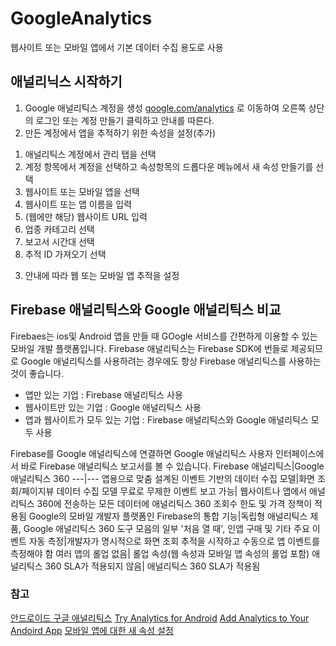 # GoogleAnalytics
웹사이트 또는 모바일 앱에서 기본 데이터 수집 용도로 사용
## 애널리닉스 시작하기
1. Google 애널리틱스 계정을 생성 
  [google.com/analytics](http://www.google.co.kr/analytics/) 로 이동하여 오른쪽 상단의 로그인 또는 계정 만들기 클릭하고 안내를 따른다.
2. 만든 계정에서 앱을 추적하기 위한 속성을 설정(추가)
  1) 애널리틱스 계정에서 관리 탭을 선택
  2) 계정 항목에서 계정을 선택하고 속성항목의 드롭다운 메뉴에서 새 속성 만들기를 선택
  3) 웹사이트 또는 모바일 앱을 선택
  4) 웹사이트 또는 앱 이름을 입력
  5) (웹에만 해당) 웹사이트 URL 입력
  6) 업종 카테고리 선택
  7) 보고서 시간대 선택
  8) 추적 ID 가져오기 선택
3. 안내에 따라 웹 또는 모바일 앱 추적을 설정

## Firebase 애널리틱스와 Google 애널리틱스 비교
Firebaes는 ios및 Android 앱을 만들 때 GOogle 서비스를 간편하게 이용할 수 있는 모바일 개발 플랫폼입니다.
Firebase 애널리틱스는 Firebase SDK에 번들로 제공되므로 Google 애널리틱스를 사용하려는 경우에도 
항상 Firebase 애널리틱스를 사용하는 것이 좋습니다.
- 앱만 있는 기업 : Firebase 애널리틱스 사용
- 웹사이트만 있는 기업 : Google 애널리틱스 사용
- 앱과 웹사이트가 모두 있는 기업 : Firebase 애널리틱스와 Google 애널리틱스 모두 사용  

Firebase를 Google 애널리틱스에 연결하면 Google 애널리틱스 사용자 인터페이스에서 바로 Firebase 애널리틱스 보고서를
볼 수 있습니다.
Firebase 애널리틱스|Google 애널리틱스 360
---|---
앱용으로 맞춤 설계된 이벤트 기반의 데이터 수집 모델|화면 조회/페이지뷰 데이터 수집 모델
무료로 무제한 이벤트 보고 가능|	웹사이트나 앱에서 애널리틱스 360에 전송하는 모든 데이터에 애널리틱스 360 조회수 한도 및 가격 정책이 적용됨
Google의 모바일 개발자 플랫폼인 Firebase의 통합 기능|독립형 애널리틱스 제품, Google 애널리틱스 360 도구 모음의 일부
'처음 열 때', 인앱 구매 및 기타 주요 이벤트 자동 측정|개발자가 명시적으로 화면 조회 추적을 시작하고 수동으로 앱 이벤트를 측정해야 함
여러 앱의 롤업 없음|	롤업 속성(웹 속성과 모바일 앱 속성의 롤업 포함)
애널리틱스 360 SLA가 적용되지 않음|	애널리틱스 360 SLA가 적용됨


### 참고
[안드로이드 구글 애널리틱스](http://ggari.tistory.com/345)
[Try Analytics for Android](https://developers.google.com/analytics/devguides/collection/android/v4/start?configured=true)
[Add Analytics to Your Andoird App](https://developers.google.com/analytics/devguides/collection/android/v4/?configured=true)
[모바일 앱에 대한 새 속성 설정](https://support.google.com/analytics/answer/2614741?hl=ko)
